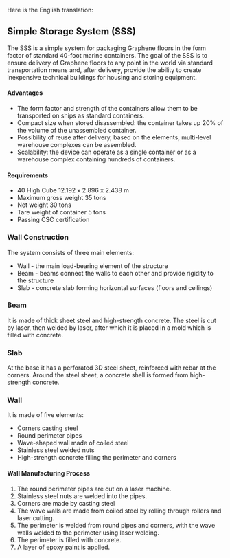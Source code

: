 Here is the English translation:

## Simple Storage System (SSS)

The SSS is a simple system for packaging Graphene floors in the form factor of standard 40-foot marine containers. The goal of the SSS is to ensure delivery of Graphene floors to any point in the world via standard transportation means and, after delivery, provide the ability to create inexpensive technical buildings for housing and storing equipment.

#### Advantages
- The form factor and strength of the containers allow them to be transported on ships as standard containers.
- Compact size when stored disassembled: the container takes up 20% of the volume of the unassembled container.
- Possibility of reuse after delivery, based on the elements, multi-level warehouse complexes can be assembled.
- Scalability: the device can operate as a single container or as a warehouse complex containing hundreds of containers.

#### Requirements
- 40 High Cube 12.192 x 2.896 x 2.438 m
- Maximum gross weight 35 tons
- Net weight 30 tons  
- Tare weight of container 5 tons
- Passing CSC certification

### Wall Construction
The system consists of three main elements:
- Wall - the main load-bearing element of the structure
- Beam - beams connect the walls to each other and provide rigidity to the structure
- Slab - concrete slab forming horizontal surfaces (floors and ceilings)

### Beam
It is made of thick sheet steel and high-strength concrete. The steel is cut by laser, then welded by laser, after which it is placed in a mold which is filled with concrete.

### Slab 
At the base it has a perforated 3D steel sheet, reinforced with rebar at the corners. Around the steel sheet, a concrete shell is formed from high-strength concrete.

### Wall
It is made of five elements:
- Corners  casting steel
- Round perimeter pipes  
- Wave-shaped wall made of coiled steel
- Stainless steel welded nuts
- High-strength concrete filling the perimeter and corners

#### Wall Manufacturing Process
1. The round perimeter pipes are cut on a laser machine.
2. Stainless steel nuts are welded into the pipes.
3. Corners are made by casting steel
4. The wave walls are made from coiled steel by rolling through rollers and laser cutting.
5. The perimeter is welded from round pipes and corners, with the wave walls welded to the perimeter using laser welding.
6. The perimeter is filled with concrete.
7. A layer of epoxy paint is applied.